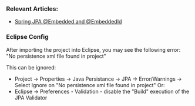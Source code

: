 ### Relevant Articles: 

- [Spring JPA @Embedded and @EmbeddedId](https://www.baeldung.com/spring-jpa-embedded-method-parameters)

### Eclipse Config 
After importing the project into Eclipse, you may see the following error:  
"No persistence xml file found in project"

This can be ignored: 
- Project -> Properties -> Java Persistance -> JPA -> Error/Warnings -> Select Ignore on "No persistence xml file found in project"
Or: 
- Eclipse -> Preferences - Validation - disable the "Build" execution of the JPA Validator 


